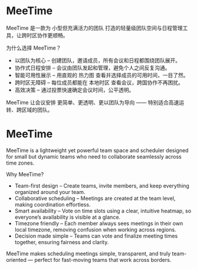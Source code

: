 # MeeTime

MeeTime 是一款为 小型但充满活力的团队 打造的轻量级团队空间与日程管理工具，让跨时区协作更顺畅。

为什么选择 MeeTime？
- 以团队为核心 – 创建团队，邀请成员，所有会议和日程都围绕团队展开。
- 协作式日程安排 – 会议由团队发起和管理，避免个人之间反复沟通。
- 智能可用性展示 – 用直观的 热力图 查看并选择成员的可用时间，一目了然。
- 跨时区无障碍 – 每位成员都能在 本地时区 查看会议，跨国协作不再困扰。
- 高效决策 – 通过投票快速确定会议时间，公平透明。

MeeTime 让会议安排 更简单、更透明、更以团队为导向 —— 特别适合高速运转、跨区域的团队。

# MeeTime

MeeTime is a lightweight yet powerful team space and scheduler designed for small but dynamic teams who need to collaborate seamlessly across time zones.

Why MeeTime?
- Team-first design – Create teams, invite members, and keep everything organized around your team.
- Collaborative scheduling – Meetings are created at the team level, making coordination effortless.
- Smart availability – Vote on time slots using a clear, intuitive heatmap, so everyone’s availability is visible at a glance.
- Timezone friendly – Each member always sees meetings in their own local timezone, removing confusion when working across regions.
- Decision made simple – Teams can vote and finalize meeting times together, ensuring fairness and clarity.

MeeTime makes scheduling meetings simple, transparent, and truly team-oriented — perfect for fast-moving teams that work across borders.